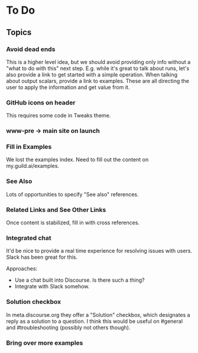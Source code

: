 # To Do

## Topics

### Avoid dead ends

This is a higher level idea, but we should avoid providing only info
without a "what to do with this" next step. E.g. while it's great to
talk about runs, let's also provide a link to get started with a
simple operation. When talking about output scalars, provide a link to
examples. These are all directing the user to apply the information
and get value from it.

### GitHub icons on header

This requires some code in Tweaks theme.

### www-pre -> main site on launch
### Fill in Examples

We lost the examples index. Need to fill out the content on my.guild.ai/examples.

### See Also

Lots of opportunities to specify "See also" references.

### Related Links and See Other Links

Once content is stabilized, fill in with cross references.

### Integrated chat

It'd be nice to provide a real time experience for resolving issues
with users. Slack has been great for this.

Approaches:

- Use a chat built into Discourse. Is there such a thing?
- Integrate with Slack somehow.

### Solution checkbox

In meta.discourse.org they offer a "Solution" checkbox, which
designates a reply as a solution to a question. I think this would be
useful on #general and #troubleshooting (possibly not others though).

### Bring over more examples
